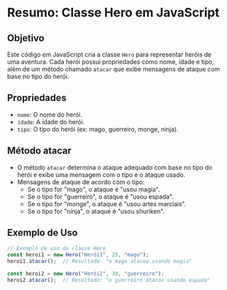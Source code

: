 # Resumo: Classe Hero em JavaScript

## Objetivo
Este código em JavaScript cria a classe `Hero` para representar heróis de uma aventura. Cada herói possui propriedades como nome, idade e tipo, além de um método chamado `atacar` que exibe mensagens de ataque com base no tipo do herói.

## Propriedades
- `nome`: O nome do herói.
- `idade`: A idade do herói.
- `tipo`: O tipo do herói (ex: mago, guerreiro, monge, ninja).

## Método atacar
- O método `atacar` determina o ataque adequado com base no tipo do herói e exibe uma mensagem com o tipo e o ataque usado.
- Mensagens de ataque de acordo com o tipo:
  - Se o tipo for "mago", o ataque é "usou magia".
  - Se o tipo for "guerreiro", o ataque é "usou espada".
  - Se o tipo for "monge", o ataque é "usou artes marciais".
  - Se o tipo for "ninja", o ataque é "usou shuriken".

## Exemplo de Uso
```javascript
// Exemplo de uso da classe Hero
const heroi1 = new Hero("Herói1", 25, "mago");
heroi1.atacar();  // Resultado: "o mago atacou usando magia"

const heroi2 = new Hero("Herói2", 30, "guerreiro");
heroi2.atacar();  // Resultado: "o guerreiro atacou usando espada"
